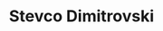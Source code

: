 ---
title: "Stevco Dimitrovski"
url: /klagenfurt-am-woerthersee/stevco-dimitrovski/
shop: Allgemein
---